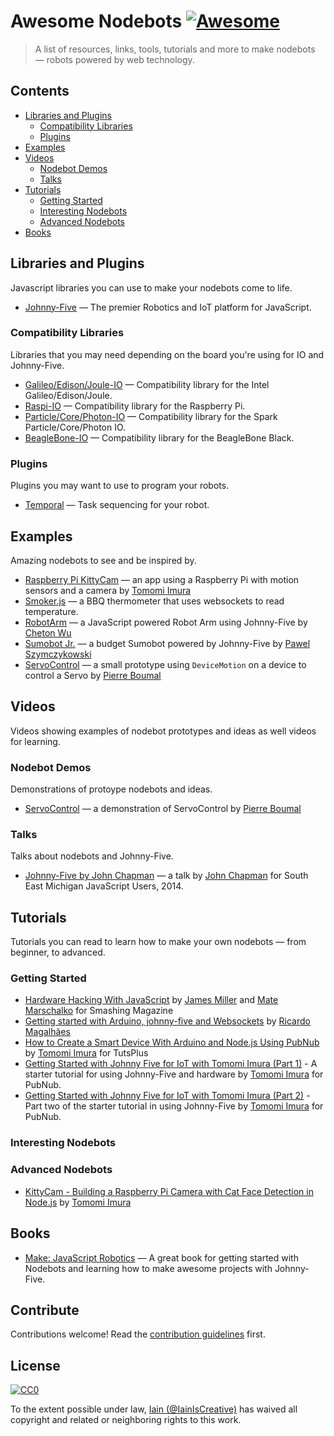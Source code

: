 # Awesome Nodebots [![Awesome](https://cdn.rawgit.com/sindresorhus/awesome/d7305f38d29fed78fa85652e3a63e154dd8e8829/media/badge.svg)](https://github.com/sindresorhus/awesome)

> A list of resources, links, tools, tutorials and more to make nodebots — robots powered by web technology.

## Contents

- [Libraries and Plugins](#libraries-and-plugins)
  - [Compatibility Libraries](#compatibility-libraries)
  - [Plugins](#plugins)
- [Examples](#examples)
- [Videos](#videos)
  - [Nodebot Demos](#nodebot-demos)
  - [Talks](#talks)
- [Tutorials](#tutorials)
  - [Getting Started](#getting-started)
  - [Interesting Nodebots](#interesting-nodebots)
  - [Advanced Nodebots](#advanced-nodebots)
- [Books](#books)


## Libraries and Plugins

Javascript libraries you can use to make your nodebots come to life.

- [Johnny-Five](http://johnny-five.io) — The premier Robotics and IoT platform for JavaScript.

### Compatibility Libraries

Libraries that you may need depending on the board you're using for IO and Johnny-Five.

- [Galileo/Edison/Joule-IO](https://github.com/rwaldron/galileo-io) — Compatibility library for the Intel Galileo/Edison/Joule.
- [Raspi-IO](https://github.com/nebrius/raspi-io) — Compatibility library for the Raspberry Pi.
- [Particle/Core/Photon-IO](https://github.com/rwaldron/particle-io) — Compatibility library for the Spark Particle/Core/Photon IO.
- [BeagleBone-IO](https://github.com/julianduque/beaglebone-io) — Compatibility library for the BeagleBone Black.

### Plugins

Plugins you may want to use to program your robots.

- [Temporal](https://github.com/rwaldron/temporal) — Task sequencing for your robot.

## Examples

Amazing nodebots to see and be inspired by.

- [Raspberry Pi KittyCam](https://github.com/girliemac/RPi-KittyCam) — an app using a Raspberry Pi with motion sensors and a camera by [Tomomi Imura](http://twitter.com/girlie_mac)
- [Smoker.js](https://github.com/neilff/smoker-js) — a BBQ thermometer that uses websockets to read temperature.
- [RobotArm](https://github.com/cheton/robotarm) — a JavaScript powered Robot Arm using Johnny-Five by [Cheton Wu](https://twitter.com/cheton)
- [Sumobot Jr.](https://github.com/makenai/sumobot-jr) — a budget Sumobot powered by Johnny-Five by [Pawel Szymczykowski](https://twitter.com/makenai)
- [ServoControl](https://github.com/pixelslip/ServoControl) — a small prototype using `DeviceMotion` on a device to control a Servo by [Pierre Boumal](https://twitter.com/pixelslip)

## Videos

Videos showing examples of nodebot prototypes and ideas as well videos for learning.

### Nodebot Demos

Demonstrations of protoype nodebots and ideas.

- [ServoControl](https://www.youtube.com/watch?v=oxHW6sVNzpk) — a demonstration of ServoControl by [Pierre Boumal](https://twitter.com/pixelslip)

### Talks

Talks about nodebots and Johnny-Five.

- [Johnny-Five by John Chapman](https://www.youtube.com/watch?v=R3kZwBWGLqg) — a talk by [John Chapman](https://twitter.com/JohnChapman) for South East Michigan JavaScript Users, 2014.

## Tutorials

Tutorials you can read to learn how to make your own nodebots — from beginner, to advanced.

### Getting Started

- [Hardware Hacking With JavaScript](https://www.smashingmagazine.com/2016/02/hardware-hacking-with-javascript-internet-of-things/) by [James Miller](https://twitter.com/jimhunty) and [Mate Marschalko](https://twitter.com/MateMarschalko) for Smashing Magazine
- [Getting started with Arduino, johnny-five and Websockets](http://blog.ricardofilipe.com/post/getting-started-arduino-johhny-five) by [Ricardo Magalhães](https://twitter.com/magalhini)
- [How to Create a Smart Device With Arduino and Node.js Using PubNub](https://code.tutsplus.com/tutorials/how-to-create-a-smart-device-with-arduino-and-nodejs-using-pubnub--cms-25508) by [Tomomi Imura](http://twitter.com/girlie_mac) for TutsPlus
- [Getting Started with Johnny Five for IoT with Tomomi Imura (Part 1)](https://www.youtube.com/watch?v=sC72DCxQrcU) - A starter tutorial for using Johnny-Five and hardware by [Tomomi Imura](http://twitter.com/girlie_mac) for PubNub.
- [Getting Started with Johnny Five for IoT with Tomomi Imura (Part 2)](https://www.youtube.com/watch?v=S1jVmBnzwH8) - Part two of the starter tutorial in using Johnny-Five by [Tomomi Imura](http://twitter.com/girlie_mac) for PubNub.

### Interesting Nodebots

### Advanced Nodebots

- [KittyCam - Building a Raspberry Pi Camera with Cat Face Detection in Node.js](http://www.girliemac.com/blog/2015/12/25/kittycam-raspberrypi-camera-cat-face-recog-nodejs/) by [Tomomi Imura](http://twitter.com/girlie_mac)

## Books

- [Make: JavaScript Robotics](https://www.makershed.com/products/make-javascript-robotics) — A great book for getting started with Nodebots and learning how to make awesome projects with Johnny-Five.


## Contribute

Contributions welcome! Read the [contribution guidelines](contributing.md) first.


## License

[![CC0](http://mirrors.creativecommons.org/presskit/buttons/88x31/svg/cc-zero.svg)](http://creativecommons.org/publicdomain/zero/1.0)

To the extent possible under law, [Iain (@IainIsCreative)](http://twitter.com/IainIsCreative) has waived all copyright and
related or neighboring rights to this work.
